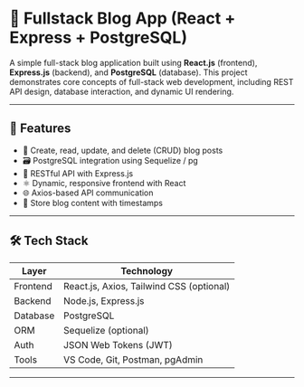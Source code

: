 # 📝 Fullstack Blog App (React + Express + PostgreSQL)

A simple full-stack blog application built using **React.js** (frontend), **Express.js** (backend), and **PostgreSQL** (database). This project demonstrates core concepts of full-stack web development, including REST API design, database interaction, and dynamic UI rendering.

---

## 📌 Features

- 🧾 Create, read, update, and delete (CRUD) blog posts
- 🗃️ PostgreSQL integration using Sequelize / pg
- 🎯 RESTful API with Express.js
- ⚛️ Dynamic, responsive frontend with React
- 🌐 Axios-based API communication
- 💾 Store blog content with timestamps

---

## 🛠️ Tech Stack

| Layer      | Technology           |
|------------|----------------------|
| Frontend   | React.js, Axios, Tailwind CSS (optional) |
| Backend    | Node.js, Express.js  |
| Database   | PostgreSQL           |
| ORM        | Sequelize (optional) |
| Auth       | JSON Web Tokens (JWT) |
| Tools      | VS Code, Git, Postman, pgAdmin |


-----